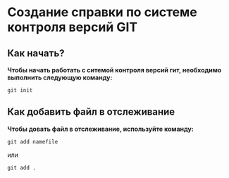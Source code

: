 # Создание справки по системе контроля версий GIT


## Как начать?
**Чтобы начать работать с ситемой контроля версий гит, необходимо выполнить следующую команду:**

```
git init
```

## Как добавить файл в отслеживание 

**Чтобы довать файл в отслеживание, используйте команду:**

```
git add namefile
```

или

```
git add .
```